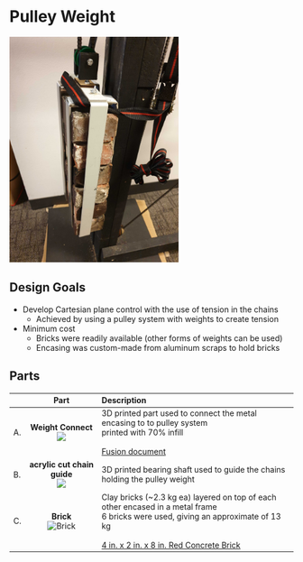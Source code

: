 # Pulley Weight
<img src="https://github.com/UniKlo/PaintBot/blob/master/img_gif/pulley%20weights.jpg" height="400px"/>

## Design Goals
* Develop Cartesian plane control with the use of tension in the chains
  * Achieved by using a pulley system with weights to create tension
* Minimum cost
  * Bricks were readily available (other forms of weights can be used)
  * Encasing was custom-made from aluminum scraps to hold bricks

## Parts
| | Part | Description |
|:-| :--:| :--- |
A. | **Weight Connect** <br/> <img src="https://imgur.com/0aqqdF9.jpg" width="300"> | 3D printed part used to connect the metal encasing to to pulley system <br/> printed with 70% infill <br/><br/> [Fusion document](https://a360.co/2piFbqn)
B. | **acrylic cut chain guide** <br/> <img src="https://imgur.com/XQz3el3.jpg" width="300"> | 3D printed bearing shaft used to guide the chains holding the pulley weight
C. | **Brick** <br/> <img width="300" alt="Brick" src="https://user-images.githubusercontent.com/49771001/69483534-3ff25100-0ddd-11ea-906d-ec8af0639247.png"> | Clay bricks (~2.3 kg ea) layered on top of each other encased in a metal frame <br/> 6 bricks were used, giving an approximate of 13 kg <br/><br/> [4 in. x 2 in. x 8 in. Red Concrete Brick](https://www.homedepot.com/p/4-in-x-2-in-x-8-in-Red-Concrete-Brick-100003009/100321940)
